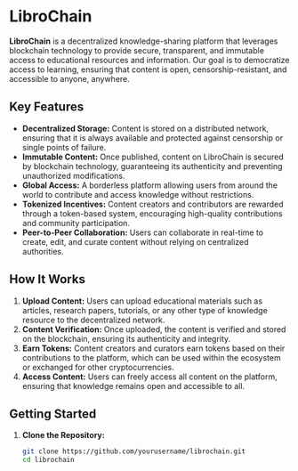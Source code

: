 # LibroChain

**LibroChain** is a decentralized knowledge-sharing platform that leverages blockchain technology to provide secure, transparent, and immutable access to educational resources and information. Our goal is to democratize access to learning, ensuring that content is open, censorship-resistant, and accessible to anyone, anywhere.

## Key Features

- **Decentralized Storage:** Content is stored on a distributed network, ensuring that it is always available and protected against censorship or single points of failure.
- **Immutable Content:** Once published, content on LibroChain is secured by blockchain technology, guaranteeing its authenticity and preventing unauthorized modifications.
- **Global Access:** A borderless platform allowing users from around the world to contribute and access knowledge without restrictions.
- **Tokenized Incentives:** Content creators and contributors are rewarded through a token-based system, encouraging high-quality contributions and community participation.
- **Peer-to-Peer Collaboration:** Users can collaborate in real-time to create, edit, and curate content without relying on centralized authorities.

## How It Works

1. **Upload Content:** Users can upload educational materials such as articles, research papers, tutorials, or any other type of knowledge resource to the decentralized network.
2. **Content Verification:** Once uploaded, the content is verified and stored on the blockchain, ensuring its authenticity and integrity.
3. **Earn Tokens:** Content creators and curators earn tokens based on their contributions to the platform, which can be used within the ecosystem or exchanged for other cryptocurrencies.
4. **Access Content:** Users can freely access all content on the platform, ensuring that knowledge remains open and accessible to all.

## Getting Started

1. **Clone the Repository:**

   ```bash
   git clone https://github.com/yourusername/librochain.git
   cd librochain
